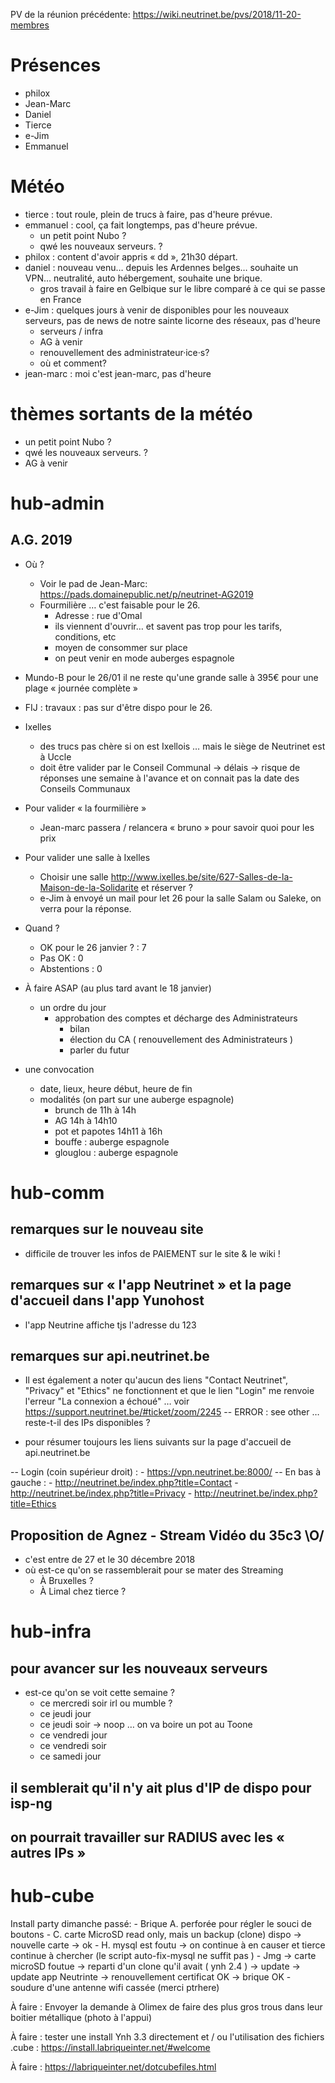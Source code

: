 <!-- TITLE: 12/18 (Membres) -->
<!-- SUBTITLE: Réunion des membres -->


PV de la réunion précédente: https://wiki.neutrinet.be/pvs/2018/11-20-membres

# Présences
* philox
* Jean-Marc
* Daniel
* Tierce
* e-Jim
* Emmanuel

# Météo

* tierce : tout roule, plein de trucs à faire, pas d'heure prévue.
* emmanuel : cool, ça fait longtemps, pas d'heure prévue.
	* un petit point Nubo ?
	* qwé les nouveaux serveurs. ? 
* philox : content d'avoir appris « dd », 21h30 départ.
* daniel : nouveau venu… depuis les Ardennes belges… souhaite un VPN… neutralité, auto hébergement, souhaite une brique.
	* gros travail à faire en Gelbique sur le libre comparé à ce qui se passe en France
* e-Jim : quelques jours à venir de disponibles pour les nouveaux serveurs, pas de news de notre sainte licorne des réseaux, pas d'heure
  * serveurs / infra
  * AG à venir
  * renouvellement des administrateur·ice·s?
  * où et comment?
* jean-marc : moi c'est jean-marc, pas d'heure
# thèmes sortants de la météo
* un petit point Nubo ?
* qwé les nouveaux serveurs. ?
* AG à venir
# hub-admin
## A.G. 2019

- Où ?
  - Voir le pad de Jean-Marc:  https://pads.domainepublic.net/p/neutrinet-AG2019
  - Fourmilière … c'est faisable pour le 26.
    - Adresse : rue d'Omal
    - ils viennent d'ouvrir… et savent pas trop pour les tarifs, conditions, etc
    - moyen de consommer sur place
    - on peut venir en mode auberges espagnole
- Mundo-B pour le 26/01 il ne reste qu'une grande salle à 395€ pour une plage « journée complète »
- FIJ : travaux : pas sur d'être dispo pour le 26.
- Ixelles 
  - des trucs pas chère si on est Ixellois … mais le siège de Neutrinet est à Uccle
  - doit être valider par le Conseil Communal -> délais -> risque de réponses une semaine à l'avance et on connait pas la date des Conseils Communaux
- Pour valider « la fourmilière »
  - Jean-marc passera / relancera « bruno » pour savoir quoi pour les prix
- Pour valider une salle à Ixelles
  - Choisir une salle http://www.ixelles.be/site/627-Salles-de-la-Maison-de-la-Solidarite et réserver ?
  - e-Jim à envoyé un mail pour let 26 pour la salle Salam ou Saleke, on verra pour la réponse.

- Quand ?
  - OK pour le 26 janvier ? : 7
  - Pas OK : 0
  - Abstentions : 0

- À faire ASAP (au plus tard avant le 18 janvier)
  - un ordre du jour
    - approbation des comptes et décharge des Administrateurs
      - bilan
      - élection du CA ( renouvellement des Administrateurs )
      - parler du futur
- une convocation
  - date, lieux, heure début, heure de fin
  - modalités (on part sur une auberge espagnole)
    - brunch de 11h à 14h
    - AG 14h à 14h10
    - pot et papotes 14h11 à 16h
    - bouffe : auberge espagnole
    - glouglou : auberge espagnole


# hub-comm

## remarques sur le nouveau site

- difficile de trouver les infos de PAIEMENT sur le site & le wiki !

## remarques sur « l'app Neutrinet » et la page d'accueil dans l'app Yunohost

- l'app Neutrine affiche tjs l'adresse du 123

## remarques sur api.neutrinet.be

- Il est également a noter qu'aucun des liens "Contact Neutrinet", "Privacy" et "Ethics" ne fonctionnent et que le lien "Login" me renvoie l'erreur "La connexion a échoué" … voir https://support.neutrinet.be/#ticket/zoom/2245
-- ERROR : see other … reste-t-il des IPs disponibles ?

- pour résumer toujours les liens suivants sur la page d'accueil de api.neutrinet.be

-- Login (coin supérieur droit) :
    - https://vpn.neutrinet.be:8000/
-- En bas à gauche :
    - http://neutrinet.be/index.php?title=Contact
    - http://neutrinet.be/index.php?title=Privacy
    - http://neutrinet.be/index.php?title=Ethics

## Proposition de Agnez - Stream Vidéo du 35c3 \O/

- c'est entre de 27 et le 30 décembre 2018
- où est-ce qu'on se rassemblerait pour se mater des Streaming
  - À Bruxelles ?
  - À Limal chez tierce ?


# hub-infra

## pour avancer sur les nouveaux serveurs

- est-ce qu'on se voit cette semaine ?
  - ce mercredi soir irl ou mumble ?
  - ce jeudi jour
  - ce jeudi soir -> noop … on va boire un pot au Toone 
  - ce vendredi jour
  - ce vendredi soir
  - ce samedi jour

## il semblerait qu'il n'y ait plus d'IP de dispo pour isp-ng

## on pourrait travailler sur RADIUS avec les « autres IPs »

# hub-cube

Install party dimanche passé: 
    - Brique A. perforée pour régler le souci de boutons
    - C. carte MicroSD read only, mais un backup (clone) dispo -> nouvelle carte -> ok
    - H. mysql est foutu -> on continue à en causer et tierce continue à chercher (le script auto-fix-mysql ne suffit pas )
    - Jmg -> carte microSD foutue -> reparti d'un clone qu'il avait ( ynh 2.4 ) -> update -> update app Neutrinte -> renouvellement certificat OK -> brique OK
    - soudure d'une antenne wifi cassée (merci ptrhere)

À faire : Envoyer la demande à Olimex de faire des plus gros trous dans leur boitier métallique (photo à l'appui) 

À faire : tester une install Ynh 3.3 directement et / ou l'utilisation des fichiers .cube : https://install.labriqueinter.net/#welcome

À faire : https://labriqueinter.net/dotcubefiles.html